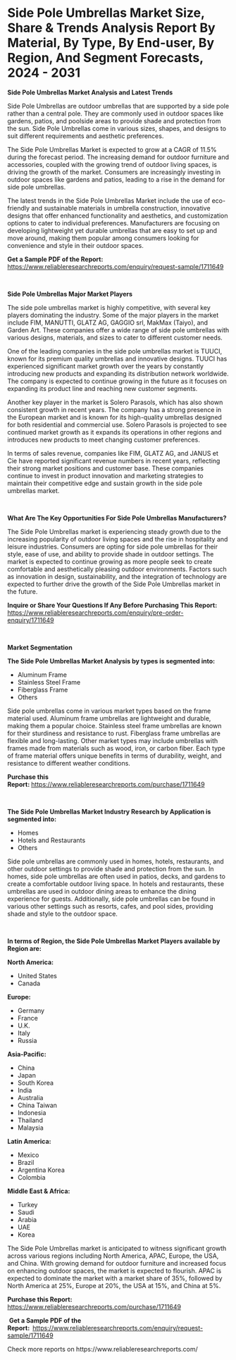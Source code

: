 <p><h1>Side Pole Umbrellas Market Size, Share & Trends Analysis Report By Material, By Type, By End-user, By Region, And Segment Forecasts, 2024 - 2031</h1></p><p><strong>Side Pole Umbrellas Market Analysis and Latest Trends</strong></p>
<p><p>Side Pole Umbrellas are outdoor umbrellas that are supported by a side pole rather than a central pole. They are commonly used in outdoor spaces like gardens, patios, and poolside areas to provide shade and protection from the sun. Side Pole Umbrellas come in various sizes, shapes, and designs to suit different requirements and aesthetic preferences.</p><p>The Side Pole Umbrellas Market is expected to grow at a CAGR of 11.5% during the forecast period. The increasing demand for outdoor furniture and accessories, coupled with the growing trend of outdoor living spaces, is driving the growth of the market. Consumers are increasingly investing in outdoor spaces like gardens and patios, leading to a rise in the demand for side pole umbrellas.</p><p>The latest trends in the Side Pole Umbrellas Market include the use of eco-friendly and sustainable materials in umbrella construction, innovative designs that offer enhanced functionality and aesthetics, and customization options to cater to individual preferences. Manufacturers are focusing on developing lightweight yet durable umbrellas that are easy to set up and move around, making them popular among consumers looking for convenience and style in their outdoor spaces.</p></p>
<p><strong>Get a Sample PDF of the Report:&nbsp;</strong> <a href="https://www.reliableresearchreports.com/enquiry/request-sample/1711649">https://www.reliableresearchreports.com/enquiry/request-sample/1711649</a></p>
<p>&nbsp;</p>
<p><strong>Side Pole Umbrellas Major Market Players</strong></p>
<p><p>The side pole umbrellas market is highly competitive, with several key players dominating the industry. Some of the major players in the market include FIM, MANUTTI, GLATZ AG, GAGGIO srl, MakMax (Taiyo), and Garden Art. These companies offer a wide range of side pole umbrellas with various designs, materials, and sizes to cater to different customer needs.</p><p>One of the leading companies in the side pole umbrellas market is TUUCI, known for its premium quality umbrellas and innovative designs. TUUCI has experienced significant market growth over the years by constantly introducing new products and expanding its distribution network worldwide. The company is expected to continue growing in the future as it focuses on expanding its product line and reaching new customer segments.</p><p>Another key player in the market is Solero Parasols, which has also shown consistent growth in recent years. The company has a strong presence in the European market and is known for its high-quality umbrellas designed for both residential and commercial use. Solero Parasols is projected to see continued market growth as it expands its operations in other regions and introduces new products to meet changing customer preferences.</p><p>In terms of sales revenue, companies like FIM, GLATZ AG, and JANUS et Cie have reported significant revenue numbers in recent years, reflecting their strong market positions and customer base. These companies continue to invest in product innovation and marketing strategies to maintain their competitive edge and sustain growth in the side pole umbrellas market.</p></p>
<p>&nbsp;</p>
<p><strong>What Are The Key Opportunities For Side Pole Umbrellas Manufacturers?</strong></p>
<p><p>The Side Pole Umbrellas market is experiencing steady growth due to the increasing popularity of outdoor living spaces and the rise in hospitality and leisure industries. Consumers are opting for side pole umbrellas for their style, ease of use, and ability to provide shade in outdoor settings. The market is expected to continue growing as more people seek to create comfortable and aesthetically pleasing outdoor environments. Factors such as innovation in design, sustainability, and the integration of technology are expected to further drive the growth of the Side Pole Umbrellas market in the future.</p></p>
<p><strong>Inquire or Share Your Questions If Any Before Purchasing This Report:</strong> <a href="https://www.reliableresearchreports.com/enquiry/pre-order-enquiry/1711649">https://www.reliableresearchreports.com/enquiry/pre-order-enquiry/1711649</a></p>
<p>&nbsp;</p>
<p><strong>Market Segmentation</strong></p>
<p><strong>The Side Pole Umbrellas Market Analysis by types is segmented into:</strong></p>
<p><ul><li>Aluminum Frame</li><li>Stainless Steel Frame</li><li>Fiberglass Frame</li><li>Others</li></ul></p>
<p><p>Side pole umbrellas come in various market types based on the frame material used. Aluminum frame umbrellas are lightweight and durable, making them a popular choice. Stainless steel frame umbrellas are known for their sturdiness and resistance to rust. Fiberglass frame umbrellas are flexible and long-lasting. Other market types may include umbrellas with frames made from materials such as wood, iron, or carbon fiber. Each type of frame material offers unique benefits in terms of durability, weight, and resistance to different weather conditions.</p></p>
<p><strong>Purchase this Report:&nbsp;</strong><a href="https://www.reliableresearchreports.com/purchase/1711649">https://www.reliableresearchreports.com/purchase/1711649</a></p>
<p>&nbsp;</p>
<p><strong>The Side Pole Umbrellas Market Industry Research by Application is segmented into:</strong></p>
<p><ul><li>Homes</li><li>Hotels and Restaurants</li><li>Others</li></ul></p>
<p><p>Side pole umbrellas are commonly used in homes, hotels, restaurants, and other outdoor settings to provide shade and protection from the sun. In homes, side pole umbrellas are often used in patios, decks, and gardens to create a comfortable outdoor living space. In hotels and restaurants, these umbrellas are used in outdoor dining areas to enhance the dining experience for guests. Additionally, side pole umbrellas can be found in various other settings such as resorts, cafes, and pool sides, providing shade and style to the outdoor space.</p></p>
<p>&nbsp;</p>
<p><strong>In terms of Region, the Side Pole Umbrellas Market Players available by Region are:</strong></p>
<p>
    <p> <strong> North America: </strong>
        <ul>
            <li>United States</li>
            <li>Canada</li>
        </ul>
        </p> 
    <p> <strong> Europe: </strong>
        <ul>
            <li>Germany</li>
            <li>France</li>
            <li>U.K.</li>
            <li>Italy</li>
            <li>Russia</li>
        </ul>
        </p> 
    <p> <strong> Asia-Pacific: </strong>
        <ul>
            <li>China</li>
            <li>Japan</li>
            <li>South Korea</li>
            <li>India</li>
            <li>Australia</li>
            <li>China Taiwan</li>
            <li>Indonesia</li>
            <li>Thailand</li>
            <li>Malaysia</li>
        </ul>
        </p> 
    <p> <strong> Latin America: </strong>
        <ul>
            <li>Mexico</li>
            <li>Brazil</li>
            <li>Argentina Korea</li>
            <li>Colombia</li>
        </ul>
        </p> 
    <p> <strong> Middle East & Africa: </strong>
        <ul>
            <li>Turkey</li>
            <li>Saudi</li>
            <li>Arabia</li>
            <li>UAE</li>
            <li>Korea</li>
        </ul>
    </p>
    </p>
<p><p>The Side Pole Umbrellas market is anticipated to witness significant growth across various regions including North America, APAC, Europe, the USA, and China. With growing demand for outdoor furniture and increased focus on enhancing outdoor spaces, the market is expected to flourish. APAC is expected to dominate the market with a market share of 35%, followed by North America at 25%, Europe at 20%, the USA at 15%, and China at 5%.</p></p>
<p><strong>Purchase this Report: </strong><a href="https://www.reliableresearchreports.com/purchase/1711649">https://www.reliableresearchreports.com/purchase/1711649</a></p>
<p>&nbsp;<strong>Get a Sample PDF of the Report:&nbsp;&nbsp;</strong><a href="https://www.reliableresearchreports.com/enquiry/request-sample/1711649">https://www.reliableresearchreports.com/enquiry/request-sample/1711649</a></p>
<p><strong></strong></p>
<p>Check more reports on https://www.reliableresearchreports.com/</p>